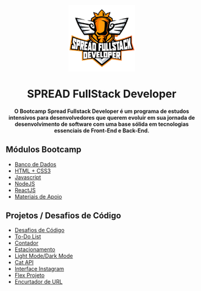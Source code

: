 <div align="center">
<img src="https://github.com/Davi-Perdigao/Desafios_DIO/blob/main/logo-spread.png" width="175px"> 
</div>
<h1 align="center">SPREAD FullStack Developer</h1>
<h4 align="center">O Bootcamp Spread Fullstack Developer é um programa de estudos intensivos para desenvolvedores que querem evoluir em sua jornada de desenvolvimento de software com uma base sólida em tecnologias essenciais de Front-End e Back-End.</h4>

## Módulos Bootcamp

- [Banco de Dados](https://github.com/Davi-Perdigao/Spread_FullStack_Developer/tree/main/Banco%20de%20Dados)
- [HTML + CSS3](https://github.com/Davi-Perdigao/Spread_FullStack_Developer/tree/main/HTML%20%2B%20CSS3)
- [Javascript](https://github.com/Davi-Perdigao/Spread_FullStack_Developer/tree/main/Javascript)
- [NodeJS](https://github.com/Davi-Perdigao/Spread_FullStack_Developer/tree/main/NodeJS)
- [ReactJS](https://github.com/Davi-Perdigao/Spread_FullStack_Developer/tree/main/ReactJS)
- [Materiais de Apoio](https://github.com/Davi-Perdigao/Spread_FullStack_Developer/tree/main/Materiais%20de%20Apoio)

## Projetos / Desafios de Código

- [Desafios de Código](https://github.com/Davi-Perdigao/Spread_FullStack_Developer/tree/main/Desafios%20de%20C%C3%B3digo)
- [To-Do List](https://github.com/Davi-Perdigao/Spread_FullStack_Developer/tree/main/Javascript/To%20Do%20List)
- [Contador](https://github.com/Davi-Perdigao/Spread_FullStack_Developer/tree/main/Javascript/Contador)
- [Estacionamento](https://github.com/Davi-Perdigao/Spread_FullStack_Developer/tree/main/Estacionamento)
- [Light Mode/Dark Mode](https://github.com/Davi-Perdigao/Spread_FullStack_Developer/tree/main/Javascript/D.O.M)
- [Cat API](https://github.com/Davi-Perdigao/Spread_FullStack_Developer/tree/main/Javascript/Javascript%20Ass%C3%ADncrono)
- [Interface Instagram](https://github.com/Davi-Perdigao/Spread_FullStack_Developer/tree/main/Interface%20Instagram)
- [Flex Projeto](https://github.com/Davi-Perdigao/Spread_FullStack_Developer/tree/main/Flex%20Projeto)
- [Encurtador de URL](https://github.com/Davi-Perdigao/Spread_FullStack_Developer/tree/main/Encurtador%20de%20URL)
